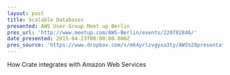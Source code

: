 ```yaml
---
layout: post
title: Scalable Databases
presented: AWS User Group Meet up Berlin
pres_url: 'http://www.meetup.com/AWS-Berlin/events/220782846/'
date_presented: 2015-04-23T00:00:00.000Z
pres_source: 'https://www.dropbox.com/s/m64yrlzvgyxa3ty/AWS%20presentation%20%28Chris%20W%29.key?dl=0'
---
```


How Crate integrates with Amazon Web Services
